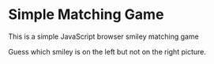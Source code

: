 # Simple Matching Game

This is a simple JavaScript browser smiley matching game

Guess which smiley is on the left but not on the right picture.
